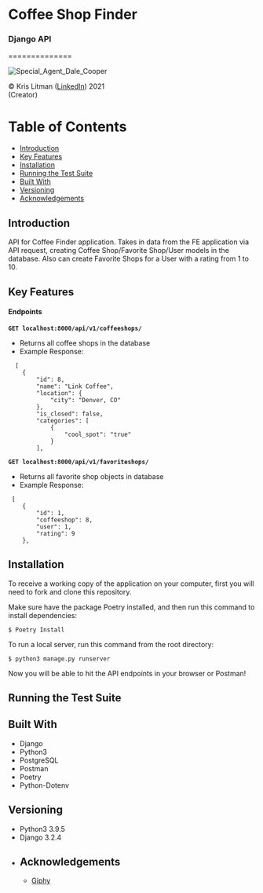 # Coffee Shop Finder

### Django API
==============

![Special_Agent_Dale_Cooper](https://media.giphy.com/media/26mkhIj7fJHjq0JMI/giphy.gif)

<!-- [![CircleCI](https://circleci.com/gh/krislitman/Song-Discovery.svg?style=shield)](https://circleci.com/gh/krislitman/Song-Discovery) -->

© Kris Litman ([LinkedIn](https://www.linkedin.com/in/kris-litman/)) 2021<br> (Creator)

Table of Contents
=================

* [Introduction](#introduction)
* [Key Features](#key_features)
* [Installation](#installation)
* [Running the Test Suite](#running_the_test_suite)
* [Built With](#built_with)
* [Versioning](#versioning)
* [Acknowledgements](#acknowledgements)


## Introduction

API for Coffee Finder application. Takes in data from the FE application via API request, creating Coffee Shop/Favorite Shop/User models in the database. Also can create Favorite Shops for a User with a rating from 1 to 10.

## Key Features
#### Endpoints
**`GET localhost:8000/api/v1/coffeeshops/`**
 - Returns all coffee shops in the database
 - Example Response:

```
  [
    {
        "id": 8,
        "name": "Link Coffee",
        "location": {
            "city": "Denver, CO"
        },
        "is_closed": false,
        "categories": [
            {
                "cool_spot": "true"
            }
        ],
```

**`GET localhost:8000/api/v1/favoriteshops/`**
 - Returns all favorite shop objects in database
 - Example Response:

```
 [
    {
        "id": 1,
        "coffeeshop": 8,
        "user": 1,
        "rating": 9
    },
```
## Installation

To receive a working copy of the application on your computer, first you will need to
fork and clone this repository.

Make sure have the package Poetry installed, and then run this command to
install dependencies:
```
$ Poetry Install
```
To run a local server, run this command from the root directory:
```
$ python3 manage.py runserver
```
Now you will be able to hit the API endpoints in your browser or Postman!

## Running the Test Suite
## Built With

<ul>
<li>
  Django
</li>
<li>
  Python3
</li>
<li>
  PostgreSQL
</li>
<li>
  Postman
</li>
<li>
  Poetry
</li>
<li>
  Python-Dotenv
</li>
</ul>

## Versioning

<ul>
<li>
  Python3 3.9.5
</li>
<li>
  Django 3.2.4
</li>
<li>

## Acknowledgements

- [Giphy](https://giphy.com/)
